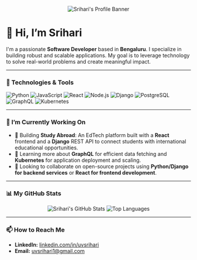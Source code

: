 <p align="center">
  <img alt="Srihari's Profile Banner" src="https://github.com/user-attachments/assets/1f456956-2137-4d93-b27d-917dcb772b0d" />
</p>

# 👋 Hi, I’m Srihari

I'm a passionate **Software Developer** based in **Bengaluru**. I specialize in building robust and scalable applications. My goal is to leverage technology to solve real-world problems and create meaningful impact.

---

### 🔧 Technologies & Tools

![Python](https://img.shields.io/badge/Python-3776AB?style=for-the-badge&logo=python&logoColor=white)
![JavaScript](https://img.shields.io/badge/JavaScript-F7DF1E?style=for-the-badge&logo=javascript&logoColor=black)
![React](https://img.shields.io/badge/React-20232A?style=for-the-badge&logo=react&logoColor=61DAFB)
![Node.js](https://img.shields.io/badge/Node.js-339933?style=for-the-badge&logo=nodedotjs&logoColor=white)
![Django](https://img.shields.io/badge/Django-092E20?style=for-the-badge&logo=django&logoColor=white)
![PostgreSQL](https://img.shields.io/badge/PostgreSQL-316192?style=for-the-badge&logo=postgresql&logoColor=white)
![GraphQL](https://img.shields.io/badge/-GraphQL-E10098?style=for-the-badge&logo=graphql&logoColor=white)
![Kubernetes](https://img.shields.io/badge/-Kubernetes-326CE5?style=for-the-badge&logo=kubernetes&logoColor=white)

---

### 🌱 I’m Currently Working On

- 🔭 Building **Study Abroad**: An EdTech platform built with a **React** frontend and a **Django** REST API to connect students with international educational opportunities.
- 🌱 Learning more about **GraphQL** for efficient data fetching and **Kubernetes** for application deployment and scaling.
- 👯 Looking to collaborate on open-source projects using **Python/Django for backend services** or **React for frontend development**.

---

### 📊 My GitHub Stats

<p align="center">
  <img src="https://github-readme-stats.vercel.app/api?username=uvsrihari1&show_icons=true&theme=tokyonight" alt="Srihari's GitHub Stats" />
  <img src="https://github-readme-stats.vercel.app/api/top-langs/?username=uvsrihari1&layout=compact&theme=tokyonight" alt="Top Languages" />
</p>

---

### 📫 How to Reach Me

- **LinkedIn:** [linkedin.com/in/uvsrihari](https://www.linkedin.com/in/uvsrihari)
- **Email:** [uvsrihari1@gmail.com](mailto:uvsrihari1@gmail.com)

